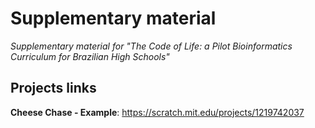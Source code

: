 # Supplementary material

*Supplementary material for "The Code of Life: a Pilot Bioinformatics Curriculum for Brazilian High Schools"*

## Projects links

**Cheese Chase - Example**: <a href="https://scratch.mit.edu/projects/1219742037">https://scratch.mit.edu/projects/1219742037</a>

